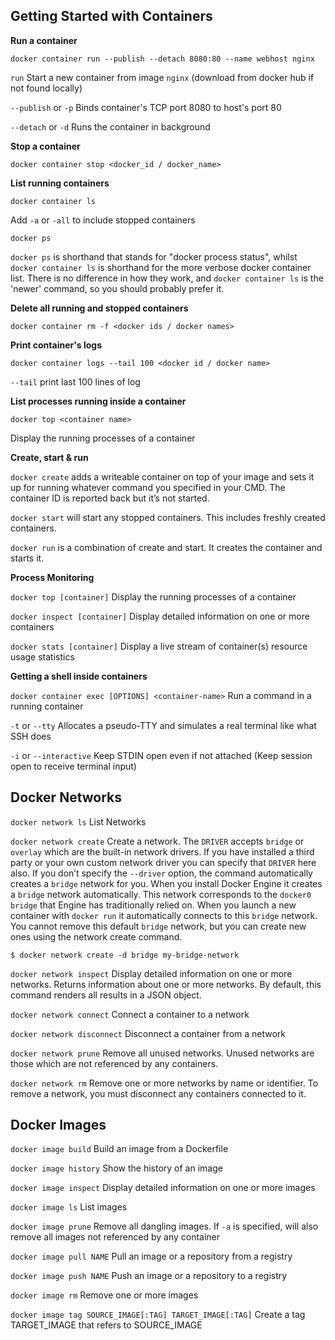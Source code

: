 ## Getting Started with Containers

**Run a container**

`docker container run --publish --detach 8080:80 --name webhost nginx`

`run` Start a new container from image `nginx` (download from docker hub if not found locally)

`--publish` or `-p` Binds container's TCP port 8080 to host's port 80

`--detach` or `-d` Runs the container in background

**Stop a container**

`docker container stop <docker_id / docker_name>`

**List running containers**

`docker container ls`

Add `-a` or `-all` to include stopped containers

`docker ps`

`docker ps` is shorthand that stands for "docker process status", whilst `docker container ls` is shorthand for the more verbose docker container list. There is no difference in how they work, and `docker container ls` is the 'newer' command, so you should probably prefer it.

**Delete all running and stopped containers**

`docker container rm -f <docker ids / docker names>`

**Print container's logs**

`docker container logs --tail 100 <docker id / docker name>`

`--tail` print last 100 lines of log

**List processes running inside a container**

`docker top <container name>`

Display the running processes of a container

**Create, start & run**

`docker create` adds a writeable container on top of your image and sets it up for running whatever command you specified in your CMD. The container ID is reported back but it’s not started.

`docker start` will start any stopped containers. This includes freshly created containers.

`docker run` is a combination of create and start. It creates the container and starts it.

**Process Monitoring**

`docker top [container]` Display the running processes of a container

`docker inspect [container]` Display detailed information on one or more containers

`docker stats [container]` Display a live stream of container(s) resource usage statistics

**Getting a shell inside containers**

`docker container exec [OPTIONS] <container-name>` Run a command in a running container

`-t` or `--tty` Allocates a pseudo-TTY and simulates a real terminal like what SSH does

`-i` or `--interactive` Keep STDIN open even if not attached (Keep session open to receive terminal input)

## Docker Networks

`docker network ls` List Networks

`docker network create` Create a network. The `DRIVER` accepts `bridge` or `overlay` which are the built-in network drivers. If you have installed a third party or your own custom network driver you can specify that `DRIVER` here also. If you don’t specify the `--driver` option, the command automatically creates a `bridge` network for you. When you install Docker Engine it creates a `bridge` network automatically. This network corresponds to the `docker0` `bridge` that Engine has traditionally relied on. When you launch a new container with `docker run` it automatically connects to this `bridge` network. You cannot remove this default `bridge` network, but you can create new ones using the network create command. 

`$ docker network create -d bridge my-bridge-network
`

`docker network inspect` Display detailed information on one or more networks. Returns information about one or more networks. By default, this command renders all results in a JSON object.

`docker network connect` Connect a container to a network

`docker network disconnect` Disconnect a container from a network

`docker network prune` Remove all unused networks. Unused networks are those which are not referenced by any containers.

`docker network rm` Remove one or more networks by name or identifier. To remove a network, you must disconnect any containers connected to it.

## Docker Images

`docker image build` Build an image from a Dockerfile

`docker image history` Show the history of an image

`docker image inspect` Display detailed information on one or more images

`docker image ls` List images

`docker image prune` Remove all dangling images. If `-a` is specified, will also remove all images not referenced by any container

`docker image pull NAME` Pull an image or a repository from a registry

`docker image push NAME` Push an image or a repository to a registry

`docker image rm` Remove one or more images

`docker image tag SOURCE_IMAGE[:TAG] TARGET_IMAGE[:TAG]` Create a tag TARGET_IMAGE that refers to SOURCE_IMAGE

